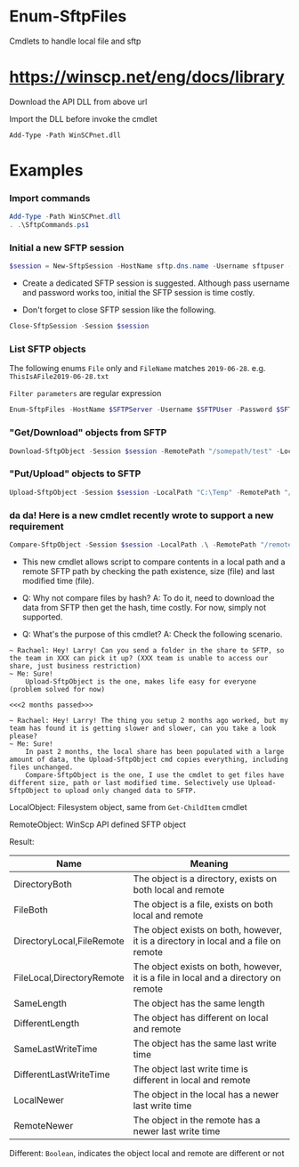 # Enum-SftpFiles
Cmdlets to handle local file and sftp

# https://winscp.net/eng/docs/library
Download the API DLL from above url

Import the DLL before invoke the cmdlet

`Add-Type -Path WinSCPnet.dll`

# Examples
### Import commands
```powershell
Add-Type -Path WinSCPnet.dll
. .\SftpCommands.ps1
```

### Initial a new SFTP session
```powershell
$session = New-SftpSession -HostName sftp.dns.name -Username sftpuser -Password sftppassword -AcceptAllCertificate
```

* Create a dedicated SFTP session is suggested. Although pass username and password works too, initial the SFTP session is time costly.

* Don't forget to close SFTP session like the following.

```powershell
Close-SftpSession -Session $session
```

### List SFTP objects
The following enums `File` only and `FileName` matches `2019-06-28`. e.g. `ThisIsAFile2019-06-28.txt`

`Filter parameters` are regular expression

```powershell
Enum-SftpFiles -HostName $SFTPServer -Username $SFTPUser -Password $SFTPPass -RemotePath "/" -AcceptAllCertificate -Recurse -FileNameIncludeFilter "2019-06-28" -Directory:$false
```

### "Get/Download" objects from SFTP

```powershell
Download-SftpObject -Session $session -RemotePath "/somepath/test" -LocalPath "C:\Temp"
```

### "Put/Upload" objects to SFTP

```powershell
Upload-SftpObject -Session $session -LocalPath "C:\Temp" -RemotePath "/somepath/test"
```

### da da! Here is a new cmdlet recently wrote to support a new requirement

```powershell
Compare-SftpObject -Session $session -LocalPath .\ -RemotePath "/remotepath" -Recurse -CompareSize -CompareLastWriteTime
```

* This new cmdlet allows script to compare contents in a local path and a remote SFTP path by checking the path existence, size (file) and last modified time (file).

* Q: Why not compare files by hash? A: To do it, need to download the data from SFTP then get the hash, time costly. For now, simply not supported.

* Q: What's the purpose of this cmdlet? A: Check the following scenario.

```
~ Rachael: Hey! Larry! Can you send a folder in the share to SFTP, so the team in XXX can pick it up? (XXX team is unable to access our share, just business restriction)
~ Me: Sure!
    Upload-SftpObject is the one, makes life easy for everyone (problem solved for now)

<<<2 months passed>>>

~ Rachael: Hey! Larry! The thing you setup 2 months ago worked, but my team has found it is getting slower and slower, can you take a look please?
~ Me: Sure!
    In past 2 months, the local share has been populated with a large amount of data, the Upload-SftpObject cmd copies everything, including files unchanged.
    Compare-SftpObject is the one, I use the cmdlet to get files have different size, path or last modified time. Selectively use Upload-SftpObject to upload only changed data to SFTP.
```

LocalObject: Filesystem object, same from `Get-ChildItem` cmdlet

RemoteObject: WinScp API defined SFTP object

Result: 

| Name | Meaning |
| ---  | --- |
| DirectoryBoth | The object is a directory, exists on both local and remote |
| FileBoth | The object is a file, exists on both local and remote |
| DirectoryLocal,FileRemote | The object exists on both, however, it is a directory in local and a file on remote |
| FileLocal,DirectoryRemote | The object exists on both, however, it is a file in local and a directory on remote |
| SameLength | The object has the same length |
| DifferentLength | The object has different on local and remote |
| SameLastWriteTime | The object has the same last write time |
| DifferentLastWriteTime | The object last write time is different in local and remote |
| LocalNewer | The object in the local has a newer last write time |
| RemoteNewer | The object in the remote has a newer last write time |

Different: `Boolean`, indicates the object local and remote are different or not

